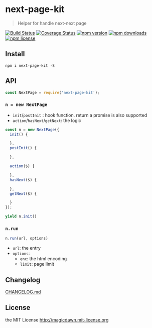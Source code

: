# next-page-kit
> Helper for handle next-next page

[![Build Status](https://img.shields.io/travis/magicdawn/next-page-kit.svg?style=flat-square)](https://travis-ci.org/magicdawn/next-page-kit)
[![Coverage Status](https://img.shields.io/coveralls/magicdawn/next-page-kit.svg?style=flat-square)](https://coveralls.io/github/magicdawn/next-page-kit?branch=master)
[![npm version](https://img.shields.io/npm/v/next-page-kit.svg?style=flat-square)](https://www.npmjs.com/package/next-page-kit)
[![npm downloads](https://img.shields.io/npm/dm/next-page-kit.svg?style=flat-square)](https://www.npmjs.com/package/next-page-kit)
[![npm license](https://img.shields.io/npm/l/next-page-kit.svg?style=flat-square)](http://magicdawn.mit-license.org)

## Install
```shell
npm i next-page-kit -S
```

## API
```js
const NextPage = require('next-page-kit');
```

### `n = new NextPage`
- `init`/`postInit` : hook function. return a promise is also supported
- `action`/`hasNext`/`getNext`: the logic

```js
const n = new NextPage({
  init() {

  },
  postInit() {

  },

  action($) {

  },
  hasNext($) {

  },
  getNext($) {

  }
});

yield n.init()
```

### `n.run`

```js
n.run(url, options)
```

- `url`: the entry
- `options`:
  - `enc`: the html encoding
  - `limit`: page limit

## Changelog
[CHANGELOG.md](CHANGELOG.md)

## License
the MIT License http://magicdawn.mit-license.org